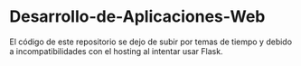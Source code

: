 # Desarrollo-de-Aplicaciones-Web
El código de este repositorio se dejo de subir por temas de tiempo y debido a incompatibilidades con el hosting al intentar usar Flask.
